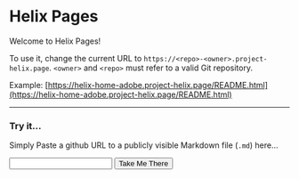 # Helix Pages

Welcome to Helix Pages!

To use it, change the current URL to `https://<repo>-<owner>.project-helix.page`.
`<owner>` and `<repo>` must refer to a valid Git repository.

Example: [https://helix-home-adobe.project-helix.page/README.html](https://helix-home-adobe.project-helix.page/README.html)

---

### Try it...
Simply Paste a github URL to a publicly visible Markdown file (`.md`) here... 

<script>
function takeMeThere() {
    let giturl=document.getElementById('giturl').value;
    let resegs=/(?<!\?.+)(?<=\/)[\w-]+(?=[/\r\n?]|$)/g;
    let segments = [...giturl.matchAll(resegs)];
    let separator = '-';
    const user = segments[0][0];
    const repo = segments[1][0];
    const branch = segments[3][0];
    console.log (segments);
    const path = giturl.substr(segments[3].index+branch.length, giturl.length - (segments[3].index+branch.length) - 3);
    if (user.indexOf('-')>=0 || branch!='master') {
        separator = '--';
    }
    const branchprefix=(branch=='master'?"":branch+separator);
    const url=`https://${branchprefix}${repo}${separator}${user}.project-helix.page${path}.html`;
    window.location=url;

    
}
</script>
<input type="text" id="giturl">
<button onclick="takeMeThere()">Take Me There</button>

